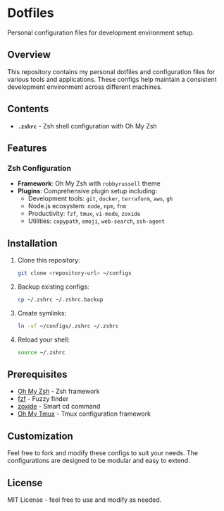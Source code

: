 # Dotfiles

Personal configuration files for development environment setup.

## Overview

This repository contains my personal dotfiles and configuration files for various tools and applications. These configs help maintain a consistent development environment across different machines.

## Contents

- **`.zshrc`** - Zsh shell configuration with Oh My Zsh

## Features

### Zsh Configuration
- **Framework**: Oh My Zsh with `robbyrussell` theme
- **Plugins**: Comprehensive plugin setup including:
  - Development tools: `git`, `docker`, `terraform`, `aws`, `gh`
  - Node.js ecosystem: `node`, `npm`, `fnm`
  - Productivity: `fzf`, `tmux`, `vi-mode`, `zoxide`
  - Utilities: `copypath`, `emoji`, `web-search`, `ssh-agent`

## Installation

1. Clone this repository:
   ```bash
   git clone <repository-url> ~/configs
   ```

2. Backup existing configs:
   ```bash
   cp ~/.zshrc ~/.zshrc.backup
   ```

3. Create symlinks:
   ```bash
   ln -sf ~/configs/.zshrc ~/.zshrc
   ```

4. Reload your shell:
   ```bash
   source ~/.zshrc
   ```

## Prerequisites

- [Oh My Zsh](https://ohmyz.sh/) - Zsh framework
- [fzf](https://github.com/junegunn/fzf) - Fuzzy finder
- [zoxide](https://github.com/ajeetdsouza/zoxide) - Smart cd command
- [Oh My Tmux](https://github.com/gpakosz/.tmux) - Tmux configuration framework

## Customization

Feel free to fork and modify these configs to suit your needs. The configurations are designed to be modular and easy to extend.

## License

MIT License - feel free to use and modify as needed.
